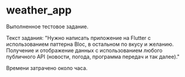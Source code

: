 # weather_app

Выполненное тестовое задание.

Текст задания: "Нужно написать приложение на Flutter с использованием паттерна Bloc, в остальном по вкусу и желанию.
Получение и отображение данных с использованием любого публичного API (новости, погода, программа передач и так далее)."

Времени затрачено около часа.

